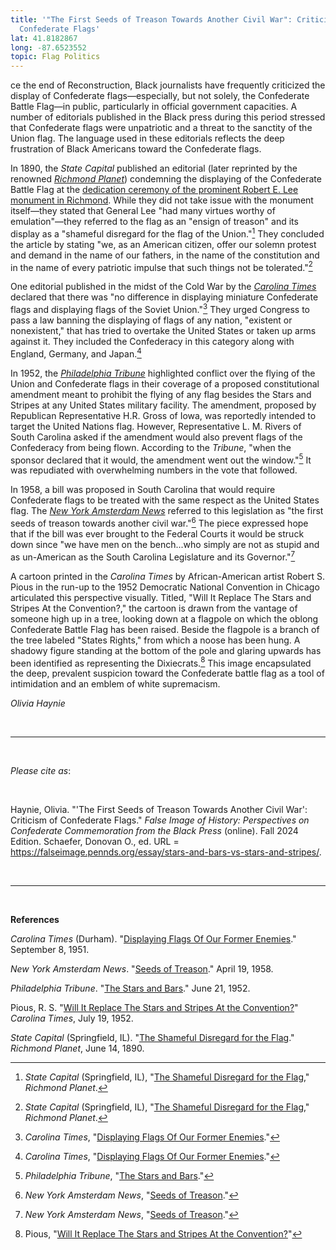 ```yaml
---
title: '"The First Seeds of Treason Towards Another Civil War": Criticism of
  Confederate Flags'
lat: 41.8182867
long: -87.6523552
topic: Flag Politics
---
```

ce the end of Reconstruction, Black journalists have frequently criticized the display of Confederate flags—especially, but not solely, the Confederate Battle Flag—in public, particularly in official government capacities. A number of editorials published in the Black press during this period stressed that Confederate flags were unpatriotic and a threat to the sanctity of the Union flag. The language used in these editorials reflects the deep frustration of Black Americans toward the Confederate flags.

In 1890, the *State Capital* published an editorial (later reprinted by the renowned *[Richmond Planet](https://www.newspapers.com/paper/richmond-planet/1796/)*) condemning the displaying of the Confederate Battle Flag at the [dedication ceremony of the prominent Robert E. Lee monument in Richmond](https://falseimage.pennds.org/essay/Lee-in-Richmond-Forging-Heavier-Chains). While they did not take issue with the monument itself—they stated that General Lee "had many virtues worthy of emulation"—they referred to the flag as an "ensign of treason" and its display as a "shameful disregard for the flag of the Union."[^1] They concluded the article by stating "we, as an American citizen, offer our solemn protest and demand in the name of our fathers, in the name of the constitution and in the name of every patriotic impulse that such things not be tolerated."[^2]

One editorial published in the midst of the Cold War by the *[Carolina Times](https://www.digitalnc.org/newspapers/carolina-times-durham-nc/)* declared that there was "no difference in displaying miniature Confederate flags and displaying flags of the Soviet Union."[^3] They urged Congress to pass a law banning the displaying of flags of any nation, "existent or nonexistent," that has tried to overtake the United States or taken up arms against it. They included the Confederacy in this category along with England, Germany, and Japan.[^4]

In 1952, the *[Philadelphia Tribune](https://proxy.library.upenn.edu/login?url=https://www.proquest.com/publication/46478?accountid=14707&decadeSelected=2010+-+2019&yearSelected=2010&monthSelected=12&issueNameSelected=02010Y12Y31$23Dec+31,+2010)* highlighted conflict over the flying of the Union and Confederate flags in their coverage of a proposed constitutional amendment meant to prohibit the flying of any flag besides the Stars and Stripes at any United States military facility. The amendment, proposed by Republican Representative H.R. Gross of Iowa, was reportedly intended to target the United Nations flag. However, Representative L. M. Rivers of South Carolina asked if the amendment would also prevent flags of the Confederacy from being flown. According to the *Tribune*, "when the sponsor declared that it would, the amendment went out the window."[^5] It was repudiated with overwhelming numbers in the vote that followed.

In 1958, a bill was proposed in South Carolina that would require Confederate flags to be treated with the same respect as the United States flag. The *[New York Amsterdam News](https://proxy.library.upenn.edu/login?url=https://www.proquest.com/publication/40377?accountid=14707&decadeSelected=1930+-+1939&yearSelected=1938&monthSelected=08&issueNameSelected=01938Y08Y27$23Aug+27,+1938)* referred to this legislation as "the first seeds of treason towards another civil war."[^6] The piece expressed hope that if the bill was ever brought to the Federal Courts it would be struck down since "we have men on the bench...who simply are not as stupid and as un-American as the South Carolina Legislature and its Governor."[^7]

A cartoon printed in the *Carolina Times* by African-American artist Robert S. Pious in the run-up to the 1952 Democratic National Convention in Chicago articulated this perspective visually. Titled, "Will It Replace The Stars and Stripes At the Convention?," the cartoon is drawn from the vantage of someone high up in a tree, looking down at a flagpole on which the oblong Confederate Battle Flag has been raised. Beside the flagpole is a branch of the tree labeled "States Rights," from which a noose has been hung. A shadowy figure standing at the bottom of the pole and glaring upwards has been identified as representing the Dixiecrats.[^8] This image encapsulated the deep, prevalent suspicion toward the Confederate battle flag as a tool of intimidation and an emblem of white supremacism.

*Olivia Haynie*

<br>

<hr>

<br>

*Please cite as*: 

<br>

Haynie, Olivia. "'The First Seeds of Treason Towards Another Civil War': Criticism of Confederate Flags." *False Image of History: Perspectives on Confederate Commemoration from the Black Press* (online). Fall 2024 Edition. Schaefer, Donovan O., ed. URL = https://falseimage.pennds.org/essay/stars-and-bars-vs-stars-and-stripes/.

<br>

<hr>

<br>

**References**

*Carolina Times* (Durham). "[Displaying Flags Of Our Former Enemies](https://www.digitalnc.org/newspapers/carolina-times-durham-nc/)." September 8, 1951.

*New York Amsterdam News*. "[Seeds of Treason](https://proxy.library.upenn.edu/login?url=https://www.proquest.com/publication/40377?accountid=14707&decadeSelected=1930+-+1939&yearSelected=1938&monthSelected=08&issueNameSelected=01938Y08Y27$23Aug+27,+1938)." April 19, 1958.

*Philadelphia Tribune*. "[The Stars and Bars](https://proxy.library.upenn.edu/login?url=https://www.proquest.com/publication/46478?accountid=14707&decadeSelected=2010+-+2019&yearSelected=2010&monthSelected=12&issueNameSelected=02010Y12Y31$23Dec+31,+2010)." June 21, 1952.

Pious, R. S. "[Will It Replace The Stars and Stripes At the Convention?](https://www.digitalnc.org/newspapers/carolina-times-durham-nc/)" *Carolina Times*, July 19, 1952.

*State Capital* (Springfield, IL). "[The Shameful Disregard for the Flag](https://www.newspapers.com/paper/richmond-planet/1796/)." *Richmond Planet*, June 14, 1890.

[^1]: *State Capital* (Springfield, IL), "[The Shameful Disregard for the Flag](https://www.newspapers.com/paper/richmond-planet/1796/)," *Richmond Planet*.

[^2]: *State Capital* (Springfield, IL), "[The Shameful Disregard for the Flag](https://www.newspapers.com/paper/richmond-planet/1796/)," *Richmond Planet*.

[^3]: *Carolina Times*, "[Displaying Flags Of Our Former Enemies](https://www.digitalnc.org/newspapers/carolina-times-durham-nc/)."

[^4]: *Carolina Times*, "[Displaying Flags Of Our Former Enemies](https://www.digitalnc.org/newspapers/carolina-times-durham-nc/)."

[^5]: *Philadelphia Tribune*, "[The Stars and Bars](https://proxy.library.upenn.edu/login?url=https://www.proquest.com/publication/46478?accountid=14707&decadeSelected=2010+-+2019&yearSelected=2010&monthSelected=12&issueNameSelected=02010Y12Y31$23Dec+31,+2010)."

[^6]: *New York Amsterdam News*, "[Seeds of Treason](https://proxy.library.upenn.edu/login?url=https://www.proquest.com/publication/40377?accountid=14707&decadeSelected=1930+-+1939&yearSelected=1938&monthSelected=08&issueNameSelected=01938Y08Y27$23Aug+27,+1938)."

[^7]: *New York Amsterdam News*, "[Seeds of Treason](https://proxy.library.upenn.edu/login?url=https://www.proquest.com/publication/40377?accountid=14707&decadeSelected=1930+-+1939&yearSelected=1938&monthSelected=08&issueNameSelected=01938Y08Y27$23Aug+27,+1938)."

[^8]: Pious, "[Will It Replace The Stars and Stripes At the Convention?](https://www.digitalnc.org/newspapers/carolina-times-durham-nc/)"
